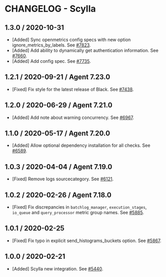 # CHANGELOG - Scylla

## 1.3.0 / 2020-10-31

* [Added] Sync openmetrics config specs with new option ignore_metrics_by_labels. See [#7823](https://github.com/DataDog/integrations-core/pull/7823).
* [Added] Add ability to dynamically get authentication information. See [#7660](https://github.com/DataDog/integrations-core/pull/7660).
* [Added] Add config spec. See [#7735](https://github.com/DataDog/integrations-core/pull/7735).

## 1.2.1 / 2020-09-21 / Agent 7.23.0

* [Fixed] Fix style for the latest release of Black. See [#7438](https://github.com/DataDog/integrations-core/pull/7438).

## 1.2.0 / 2020-06-29 / Agent 7.21.0

* [Added] Add note about warning concurrency. See [#6967](https://github.com/DataDog/integrations-core/pull/6967).

## 1.1.0 / 2020-05-17 / Agent 7.20.0

* [Added] Allow optional dependency installation for all checks. See [#6589](https://github.com/DataDog/integrations-core/pull/6589).

## 1.0.3 / 2020-04-04 / Agent 7.19.0

* [Fixed] Remove logs sourcecategory. See [#6121](https://github.com/DataDog/integrations-core/pull/6121).

## 1.0.2 / 2020-02-26 / Agent 7.18.0

* [Fixed] Fix discrepancies in `batchlog_manager`, `execution_stages`, `io_queue` and `query_processor` metric group names. See [#5885](https://github.com/DataDog/integrations-core/pull/5885).

## 1.0.1 / 2020-02-25

* [Fixed] Fix typo in explicit send_histograms_buckets option. See [#5867](https://github.com/DataDog/integrations-core/pull/5867).

## 1.0.0 / 2020-02-21

* [Added] Scylla new integration. See [#5440](https://github.com/DataDog/integrations-core/pull/5440).

